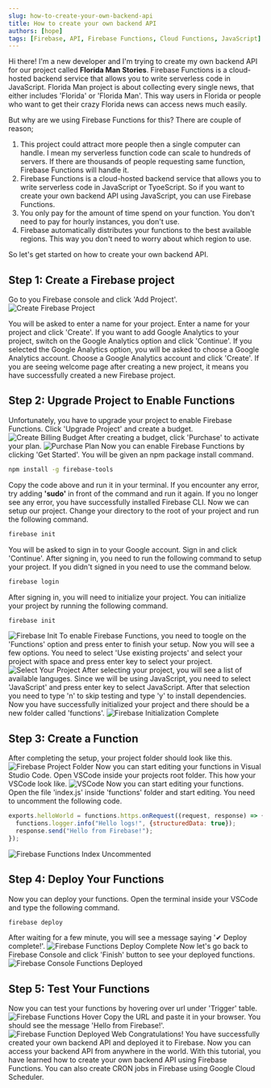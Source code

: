 ```yaml
---
slug: how-to-create-your-own-backend-api
title: How to create your own backend API
authors: [hope]
tags: [Firebase, API, Firebase Functions, Cloud Functions, JavaScript]
---
```


Hi there! I'm a new developer and I'm trying to create my own backend API for our project called **Florida Man Stories**. Firebase Functions is a cloud-hosted backend service that allows you to write serverless code in JavaScript. Florida Man project is about collecting every single news, that either includes 'Florida' or 'Florida Man'. This way users in Florida or people who want to get their crazy Florida news can access news much easily.

But why are we using Firebase Functions for this? There are couple of reason;
1. This project could attract more people then a single computer can handle. I mean my serverless function code can scale to hundreds of servers. If there are thousands of people requesting same function, Firebase Functions will handle it.
2. Firebase Functions is a cloud-hosted backend service that allows you to write serverless code in JavaScript or TyoeScript. So if you want to create your own backend API using JavaScript, you can use Firebase Functions.
3. You only pay for the amount of time spend on your function. You don't need to pay for hourly instances, you don't use.
4. Firebase automatically distributes your functions to the best available regions. This way you don't need to worry about which region to use.

So let's get started on how to create your own backend API.

## Step 1: Create a Firebase project
Go to you Firebase console and click 'Add Project'.
![Create Firebase Project](./images/create-firebase-project.png)

You will be asked to enter a name for your project. Enter a name for your project and click 'Create'.
If you want to add Google Analytics to your project, switch on the Google Analytics option and click 'Continue'.
If you selected the Google Analytics option, you will be asked to choose a Google Analytics account. Choose a Google Analytics account and click 'Create'.
If you are seeing welcome page after creating a new project, it means you have successfully created a new Firebase project.

## Step 2: Upgrade Project to Enable Functions
Unfortunately, you have to upgrade your project to enable Firebase Functions. Click 'Upgrade Project' and create a budget.
![Create Billing Budget](./images/create-billing-budget.png)
After creating a budget, click 'Purchase' to activate your plan.
![Purchase Plan](./images/purchase-billing-budget.png)
Now you can enable Firebase Functions by clicking 'Get Started'. You will be given an npm package install command. 
```bash
npm install -g firebase-tools
```
Copy the code above and run it in your terminal. If you encounter any error, try adding **'sudo'** in front of the command and run it again. If you no longer see any error, you have successfully installed Firebase CLI. Now we can setup our project. Change your directory to the root of your project and run the following command.
```bash
firebase init
```
You will be asked to sign in to your Google account. Sign in and click 'Continue'. After signing in, you need to run the following command to setup your project. If you didn't signed in you need to use the command below.
```bash
firebase login
```
After signing in, you will need to initialize your project. You can initialize your project by running the following command.
```bash
firebase init
```
![Firebase Init](./images/firebase-init.png)
To enable Firebase Functions, you need to toogle on the 'Functions' option and press enter to finish your setup.
Now you will see a few options. You need to select 'Use existing projects' and select your project with space and press enter key to select your project.
![Select Your Project](./images/select-your-project.png)
After selecting your project, you will see a list of available languges. Since we will be using JavaScript, you need to select 'JavaScript' and press enter key to select JavaScript.
After that selection you need to type 'n' to skip testing and type 'y' to install dependencies. Now you have successfully initialized your project and there should be a new folder called 'functions'.
![Firebase Initialization Complete](./images/firebase-initialization-complete.png)

## Step 3: Create a Function
After completing the setup, your project folder should look like this.
![Firebase Project Folder](./images/firebase-project-folder.png)
Now you can start editing your functions in Visual Studio Code. Open VSCode inside your projects root folder. This how your VSCode look like.
![VSCode](./images/vscode-folders.png)
Now you can start editing your functions. Open the file 'index.js' inside 'functions' folder and start editing. You need to uncomment the following code.
```js
exports.helloWorld = functions.https.onRequest((request, response) => {
  functions.logger.info("Hello logs!", {structuredData: true});
  response.send("Hello from Firebase!");
});
```
![Firebase Functions Index Uncommented](./images/firebase-functions-index-uncommented.png)

## Step 4: Deploy Your Functions
Now you can deploy your functions. Open the terminal inside your VSCode and type the following command.
```bash
firebase deploy
```
After waiting for a few minute, you will see a message saying '✔  Deploy complete!'.
![Firebase Functions Deploy Complete](./images/firebase-deployed.png)
Now let's go back to Firebase Console and click 'Finish' button to see your deployed functions.
![Firebase Console Functions Deployed](./images/firebase-console-functions-deployed.png)

## Step 5: Test Your Functions
Now you can test your functions by hovering over url under 'Trigger' table.
![Firebase Functions Hover](./images/firebase-functions-hover.png)
Copy the URL and paste it in your browser. You should see the message 'Hello from Firebase!'.
![Firebase Function Deployed Web](./images/function-deployed-web.png)
Congratulations! You have successfully created your own backend API and deployed it to Firebase. Now you can access your backend API from anywhere in the world.
With this tutorial, you have learned how to create your own backend API using Firebase Functions. You can also create CRON jobs in Firebase using Google Cloud Scheduler.